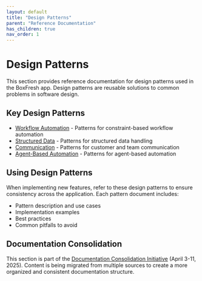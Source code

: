 ```yaml
---
layout: default
title: "Design Patterns"
parent: "Reference Documentation"
has_children: true
nav_order: 1
---
```


# Design Patterns

This section provides reference documentation for design patterns used in the BoxFresh app. Design patterns are reusable solutions to common problems in software design.

## Key Design Patterns

- [Workflow Automation](./workflow.md) - Patterns for constraint-based workflow automation
- [Structured Data](./structure.md) - Patterns for structured data handling
- [Communication](./communication.md) - Patterns for customer and team communication
- [Agent-Based Automation](./agent.md) - Patterns for agent-based automation

## Using Design Patterns

When implementing new features, refer to these design patterns to ensure consistency across the application. Each pattern document includes:

- Pattern description and use cases
- Implementation examples
- Best practices
- Common pitfalls to avoid

## Documentation Consolidation

This section is part of the [Documentation Consolidation Initiative](../../consolidation/index.md) (April 3-11, 2025). Content is being migrated from multiple sources to create a more organized and consistent documentation structure. 